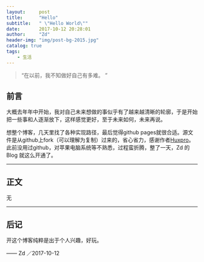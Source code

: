 ```yaml
---
layout:     post
title:      "Hello"
subtitle:   " \"Hello World\""
date:       2017-10-12 20:28:01
author:     "Zd"
header-img: "img/post-bg-2015.jpg"
catalog: true
tags:
    - 生活
---
```


> “在以前，我不知做好自己有多难。 ”


## 前言

大概去年年中开始，我对自己未来想做的事似乎有了越来越清晰的轮廓，于是开始把一些事和人逐渐放下，这样感觉更好，至于未来如何，未来再说。

想整个博客，几天里找了各种实现路径，最后觉得github pages就很合适。源文件是从github上fork（可以理解为复制）过来的，省心省力，感谢作者[Huxpro](https://github.com/Huxpro/huxpro.github.io)。
此前没用过github，对苹果电脑系统等不熟悉，过程蛮折腾，整了一天，Zd 的 Blog 就这么开通了。



---


## 正文

无

---

## 后记

开这个博客纯粹是出于个人兴趣，好玩。



—— Zd ／2017-10-12


